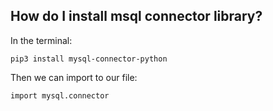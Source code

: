 ## How do I install msql connector library?

In the terminal:

```buildoutcfg
pip3 install mysql-connector-python
```

Then we can import to our file:

```buildoutcfg
import mysql.connector
```